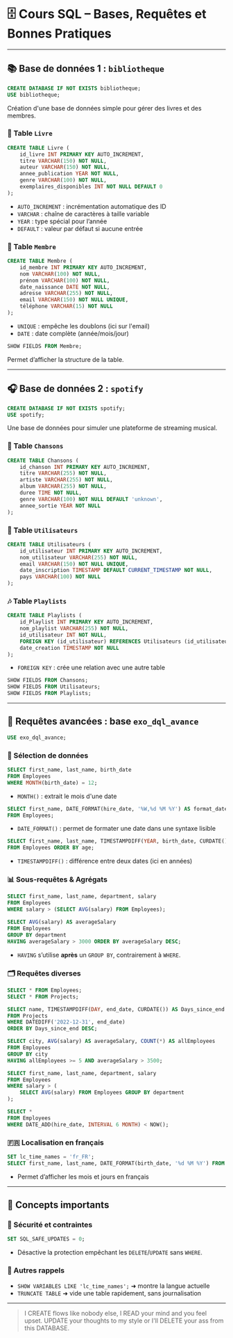 
# 🗄️ Cours SQL – Bases, Requêtes et Bonnes Pratiques

---

## 📚 Base de données 1 : `bibliotheque`

```sql
CREATE DATABASE IF NOT EXISTS bibliotheque;
USE bibliotheque;
```

Création d'une base de données simple pour gérer des livres et des membres.

### 📘 Table `Livre`

```sql
CREATE TABLE Livre (
    id_livre INT PRIMARY KEY AUTO_INCREMENT,
    titre VARCHAR(150) NOT NULL,
    auteur VARCHAR(150) NOT NULL,
    annee_publication YEAR NOT NULL,
    genre VARCHAR(100) NOT NULL,
    exemplaires_disponibles INT NOT NULL DEFAULT 0
);
```

- `AUTO_INCREMENT` : incrémentation automatique des ID
- `VARCHAR` : chaîne de caractères à taille variable
- `YEAR` : type spécial pour l’année
- `DEFAULT` : valeur par défaut si aucune entrée

### 👤 Table `Membre`

```sql
CREATE TABLE Membre (
    id_membre INT PRIMARY KEY AUTO_INCREMENT,
    nom VARCHAR(100) NOT NULL,
    prénom VARCHAR(100) NOT NULL,
    date_naissance DATE NOT NULL, 
    adresse VARCHAR(255) NOT NULL,
    email VARCHAR(150) NOT NULL UNIQUE,
    téléphone VARCHAR(15) NOT NULL
);
```

- `UNIQUE` : empêche les doublons (ici sur l'email)
- `DATE` : date complète (année/mois/jour)

```sql
SHOW FIELDS FROM Membre;
```

Permet d’afficher la structure de la table.

---

## 🎧 Base de données 2 : `spotify`

```sql
CREATE DATABASE IF NOT EXISTS spotify;
USE spotify;
```

Une base de données pour simuler une plateforme de streaming musical.

### 🎵 Table `Chansons`

```sql
CREATE TABLE Chansons (
    id_chanson INT PRIMARY KEY AUTO_INCREMENT,
    titre VARCHAR(255) NOT NULL,
    artiste VARCHAR(255) NOT NULL,
    album VARCHAR(255) NOT NULL,
    duree TIME NOT NULL,
    genre VARCHAR(100) NOT NULL DEFAULT 'unknown',
    annee_sortie YEAR NOT NULL
);
```

### 👥 Table `Utilisateurs`

```sql
CREATE TABLE Utilisateurs (
    id_utilisateur INT PRIMARY KEY AUTO_INCREMENT,
    nom_utilisateur VARCHAR(255) NOT NULL,
    email VARCHAR(150) NOT NULL UNIQUE,
    date_inscription TIMESTAMP DEFAULT CURRENT_TIMESTAMP NOT NULL,
    pays VARCHAR(100) NOT NULL
);
```

### 🎶 Table `Playlists`

```sql
CREATE TABLE Playlists (
    id_Playlist INT PRIMARY KEY AUTO_INCREMENT,
    nom_playlist VARCHAR(255) NOT NULL,
    id_utilisateur INT NOT NULL,
    FOREIGN KEY (id_utilisateur) REFERENCES Utilisateurs (id_utilisateur),
    date_creation TIMESTAMP NOT NULL
);
```

- `FOREIGN KEY` : crée une relation avec une autre table

```sql
SHOW FIELDS FROM Chansons;
SHOW FIELDS FROM Utilisateurs;
SHOW FIELDS FROM Playlists;
```

---

## 💼 Requêtes avancées : base `exo_dql_avance`

```sql
USE exo_dql_avance;
```

### 🔎 Sélection de données

```sql
SELECT first_name, last_name, birth_date 
FROM Employees 
WHERE MONTH(birth_date) = 12;
```

- `MONTH()` : extrait le mois d'une date

```sql
SELECT first_name, DATE_FORMAT(hire_date, '%W,%d %M %Y') AS format_date 
FROM Employees;
```

- `DATE_FORMAT()` : permet de formater une date dans une syntaxe lisible

```sql
SELECT first_name, last_name, TIMESTAMPDIFF(YEAR, birth_date, CURDATE()) AS age 
FROM Employees ORDER BY age;
```

- `TIMESTAMPDIFF()` : différence entre deux dates (ici en années)

### 📊 Sous-requêtes & Agrégats

```sql
SELECT first_name, last_name, department, salary
FROM Employees 
WHERE salary > (SELECT AVG(salary) FROM Employees);
```

```sql
SELECT AVG(salary) AS averageSalary 
FROM Employees 
GROUP BY department 
HAVING averageSalary > 3000 ORDER BY averageSalary DESC;
```

- `HAVING` s’utilise **après** un `GROUP BY`, contrairement à `WHERE`.

### 🗂 Requêtes diverses

```sql
SELECT * FROM Employees;
SELECT * FROM Projects;
```

```sql
SELECT name, TIMESTAMPDIFF(DAY, end_date, CURDATE()) AS Days_since_end 
FROM Projects 
WHERE DATEDIFF('2022-12-31', end_date)
ORDER BY Days_since_end DESC;
```

```sql
SELECT city, AVG(salary) AS averageSalary, COUNT(*) AS allEmployees 
FROM Employees 
GROUP BY city 
HAVING allEmployees >= 5 AND averageSalary > 3500;
```

```sql
SELECT first_name, last_name, department, salary 
FROM Employees 
WHERE salary > (
    SELECT AVG(salary) FROM Employees GROUP BY department
);
```

```sql
SELECT * 
FROM Employees 
WHERE DATE_ADD(hire_date, INTERVAL 6 MONTH) < NOW();
```

### 🇫🇷 Localisation en français

```sql
SET lc_time_names = 'fr_FR';
SELECT first_name, last_name, DATE_FORMAT(birth_date, '%d %M %Y') FROM Employees;
```

- Permet d’afficher les mois et jours en français

---

## 🧠 Concepts importants

### 🔐 Sécurité et contraintes

```sql
SET SQL_SAFE_UPDATES = 0;
```

- Désactive la protection empêchant les `DELETE`/`UPDATE` sans `WHERE`.

### 📌 Autres rappels

- `SHOW VARIABLES LIKE 'lc_time_names';` ➜ montre la langue actuelle
- `TRUNCATE TABLE` ➜ vide une table rapidement, sans journalisation

---


> I CREATE flows like nobody else, I READ your mind and you feel upset. UPDATE your thoughts to my style or I'll DELETE your ass from this DATABASE.

